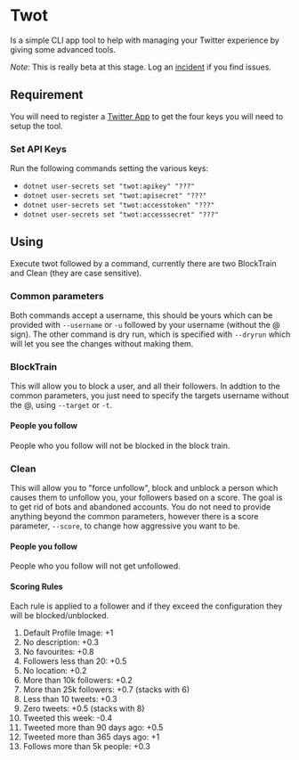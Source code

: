 # Twot

Is a simple CLI app tool to help with managing your Twitter experience by giving some advanced tools.

*Note:* This is really beta at this stage. Log an [incident](https://github.com/rmaclean/twot/issues) if you find issues.

## Requirement

You will need to register a [Twitter App](https://developer.twitter.com/en/apps) to get the four keys you will need to setup the tool.

### Set API Keys

Run the following commands setting the various keys:
- `dotnet user-secrets set "twot:apikey" "???"`
- `dotnet user-secrets set "twot:apisecret" "???"`
- `dotnet user-secrets set "twot:accesstoken" "???"`
- `dotnet user-secrets set "twot:accesssecret" "???"`

## Using

Execute twot followed by a command, currently there are two BlockTrain and Clean (they are case sensitive).

### Common parameters

Both commands accept a username, this should be yours which can be provided with `--username` or `-u` followed by your username (without the @ sign). The other command is dry run, which is specified with `--dryrun` which will let you see the changes without making them.

### BlockTrain

This will allow you to block a user, and all their followers. In addtion to the common parameters, you just need to specify the targets username without the @, using `--target` or `-t`.

#### People you follow
People who you follow will not be blocked in the block train.

### Clean

This will allow you to "force unfollow", block and unblock a person which causes them to unfollow you, your followers based on a score. The goal is to get rid of bots and abandoned accounts. You do not need to provide anything beyond the common parameters, however there is a score parameter, `--score`, to change how aggressive you want to be. 

#### People you follow
People who you follow will not get unfollowed.

#### Scoring Rules

Each rule is applied to a follower and if they exceed the configuration they will be blocked/unblocked.

1. Default Profile Image: +1
2. No description: +0.3
3. No favourites: +0.8
4. Followers less than 20: +0.5
5. No location: +0.2
6. More than 10k followers: +0.2
7. More than 25k followers: +0.7 (stacks with 6)
8. Less than 10 tweets: +0.3
9. Zero tweets: +0.5 (stacks with 8)
10. Tweeted this week: -0.4
11. Tweeted more than 90 days ago: +0.5
12. Tweeted more than 365 days ago: +1
13. Follows more than 5k people: +0.3
